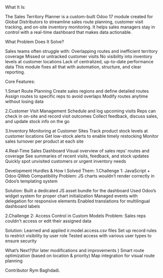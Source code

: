 What It Is: 

The Sales Territory Planner is a custom-built Odoo 17 module created for Global Distributors to streamline sales route planning, customer visit tracking, and on-site inventory monitoring. It helps sales managers stay in control with a real-time dashboard that makes data actionable.

What Problem Does It Solve?

Sales teams often struggle with:
Overlapping routes and inefficient territory coverage
Missed or untracked customer visits
No visibility into inventory levels at customer locations
Lack of centralized, up-to-date performance data
This module fixes all that with automation, structure, and clear reporting.

Core Features:

1.Smart Route Planning
Create sales regions and define detailed routes
Assign routes to specific reps to avoid overlaps
Modify routes anytime without losing data

2.Customer Visit Management
Schedule and log upcoming visits
Reps can check in on-site and record visit outcomes
Collect feedback, discuss sales, and update stock info on the go

3.Inventory Monitoring at Customer Sites
Track product stock levels at customer locations
Get low-stock alerts to enable timely restocking
Monitor sales turnover per product at each site

4.Real-Time Sales Dashboard
Visual overview of sales reps’ routes and coverage
See summaries of recent visits, feedback, and stock updates
Quickly spot unvisited customers or urgent inventory needs

Development Hurdles & How I Solved Them:
1.Challenge 1: JavaScript + Odoo QWeb Compatibility
Problem: JS charts wouldn’t render correctly in Odoo’s templating system

Solution:
Built a dedicated JS asset bundle for the dashboard
Used Odoo’s widget system for proper chart initialization
Managed events with delegation for responsive elements
Enabled translations for multilingual dashboard labels

2.Challenge 2: Access Control in Custom Models
Problem: Sales reps couldn't access or edit their assigned data

Solution:
Learned and applied ir.model.access.csv files
Set up record rules to restrict visibility by user role
Tested access with various user types to ensure security

What’s Next?(for later modifications and improvements )
Smart route optimization (based on location & priority)
Map integration for visual route planning

Contributor
Rym Baghdadi.










